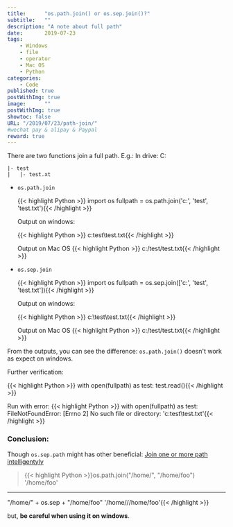 ```yaml
---
title:      "os.path.join() or os.sep.join()?"
subtitle:   ""
description: "A note about full path"
date:       2019-07-23
tags:
    - Windows
    - file
    - operator
    - Mac OS
    - Python
categories:
    - Code
published: true
postWithImg: true
image:      ""
postWithImg: true
showtoc: false
URL: "/2019/07/23/path-join/"
#wechat pay & alipay & Paypal
reward: true
---
```

There are two functions join a full path. E.g.: In drive: C:

    |- test
    |   |- test.xt

- ```os.path.join```

    {{< highlight Python >}}
import os
fullpath = os.path.join('c:', 'test', 'test.txt'){{< /highlight >}}

    Output on windows:

    {{< highlight Python >}}
c:test\test.txt{{< /highlight >}}

    Output on Mac OS
    {{< highlight Python >}}
c:/test/test.txt{{< /highlight >}}

- ```os.sep.join```


    {{< highlight Python >}}
import os
fullpath = os.sep.join(['c:', 'test', 'test.txt']){{< /highlight >}}

    Output on windows:

    {{< highlight Python >}}
c:\test\test.txt{{< /highlight >}}

    Output on Mac OS
    {{< highlight Python >}}
c:/test/test.txt{{< /highlight >}}

From the outputs, you can see the difference: ```os.path.join()``` doesn't work as expect on windows.

Further verification:

{{< highlight Python >}}
with open(fullpath) as test:
    test.read(){{< /highlight >}}

Run with error:
{{< highlight Python >}}
    with open(fullpath) as test:
FileNotFoundError: [Errno 2] No such file or directory: 'c:test\\test.txt'{{< /highlight >}}

### Conclusion:

Though ```os.sep.path``` might has other beneficial: [Join one or more path intelligentyly](https://stackoverflow.com/a/16789790/2701959)

> {{< highlight Python >}}os.path.join("/home/", "/home/foo")
'/home/foo'
----
"/home/" + os.sep + "/home/foo"
'/home///home/foo'{{< /highlight >}}

but, <strong>be careful when using it on windows</strong>.
